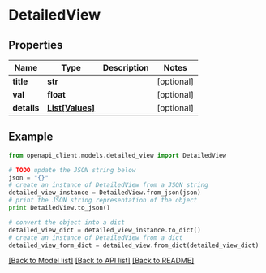# DetailedView


## Properties

Name | Type | Description | Notes
------------ | ------------- | ------------- | -------------
**title** | **str** |  | [optional] 
**val** | **float** |  | [optional] 
**details** | [**List[Values]**](Values.md) |  | [optional] 

## Example

```python
from openapi_client.models.detailed_view import DetailedView

# TODO update the JSON string below
json = "{}"
# create an instance of DetailedView from a JSON string
detailed_view_instance = DetailedView.from_json(json)
# print the JSON string representation of the object
print DetailedView.to_json()

# convert the object into a dict
detailed_view_dict = detailed_view_instance.to_dict()
# create an instance of DetailedView from a dict
detailed_view_form_dict = detailed_view.from_dict(detailed_view_dict)
```
[[Back to Model list]](../README.md#documentation-for-models) [[Back to API list]](../README.md#documentation-for-api-endpoints) [[Back to README]](../README.md)


